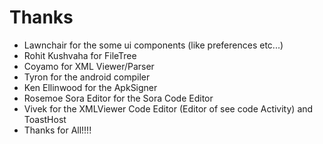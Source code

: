 # Thanks

- Lawnchair for the some ui components (like preferences etc...)
- Rohit Kushvaha for FileTree
- Coyamo for XML Viewer/Parser
- Tyron for the android compiler
- Ken Ellinwood for the ApkSigner
- Rosemoe Sora Editor for the Sora Code Editor
- Vivek for the XMLViewer Code Editor (Editor of see code Activity) and ToastHost
- Thanks for All!!!!